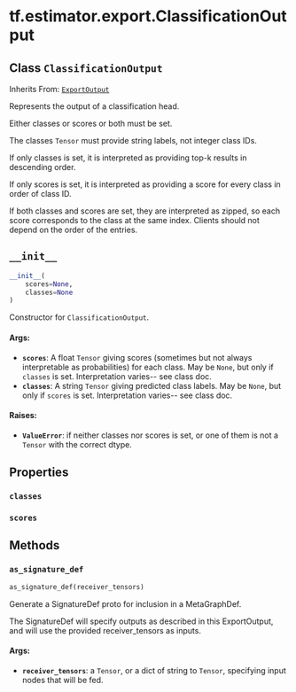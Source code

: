 <div itemscope itemtype="http://developers.google.com/ReferenceObject">
<meta itemprop="name" content="tf.estimator.export.ClassificationOutput" />
<meta itemprop="path" content="Stable" />
<meta itemprop="property" content="classes"/>
<meta itemprop="property" content="scores"/>
<meta itemprop="property" content="__init__"/>
<meta itemprop="property" content="as_signature_def"/>
</div>

# tf.estimator.export.ClassificationOutput

## Class `ClassificationOutput`

Inherits From: [`ExportOutput`](../../../tf/estimator/export/ExportOutput.md)

Represents the output of a classification head.

Either classes or scores or both must be set.

The classes `Tensor` must provide string labels, not integer class IDs.

If only classes is set, it is interpreted as providing top-k results in
descending order.

If only scores is set, it is interpreted as providing a score for every class
in order of class ID.

If both classes and scores are set, they are interpreted as zipped, so each
score corresponds to the class at the same index.  Clients should not depend
on the order of the entries.

<h2 id="__init__"><code>__init__</code></h2>

``` python
__init__(
    scores=None,
    classes=None
)
```

Constructor for `ClassificationOutput`.

#### Args:

* <b>`scores`</b>: A float `Tensor` giving scores (sometimes but not always
      interpretable as probabilities) for each class.  May be `None`, but
      only if `classes` is set.  Interpretation varies-- see class doc.
* <b>`classes`</b>: A string `Tensor` giving predicted class labels.  May be `None`,
      but only if `scores` is set.  Interpretation varies-- see class doc.


#### Raises:

* <b>`ValueError`</b>: if neither classes nor scores is set, or one of them is not a
      `Tensor` with the correct dtype.



## Properties

<h3 id="classes"><code>classes</code></h3>



<h3 id="scores"><code>scores</code></h3>





## Methods

<h3 id="as_signature_def"><code>as_signature_def</code></h3>

``` python
as_signature_def(receiver_tensors)
```

Generate a SignatureDef proto for inclusion in a MetaGraphDef.

The SignatureDef will specify outputs as described in this ExportOutput,
and will use the provided receiver_tensors as inputs.

#### Args:

* <b>`receiver_tensors`</b>: a `Tensor`, or a dict of string to `Tensor`, specifying
    input nodes that will be fed.



